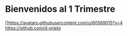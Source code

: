 # Bienvenidos al 1 Trimestre
[]https://avatars.githubusercontent.com/u/60569015?v=4
https://github.com/d-prieto
